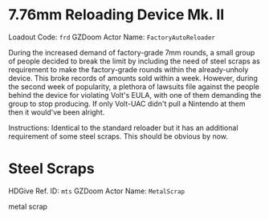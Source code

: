 # 7.76mm Reloading Device Mk. II
Loadout Code: `frd`
GZDoom Actor Name: `FactoryAutoReloader`

During the increased demand of factory-grade 7mm rounds, a small group of people decided to
break the limit by including the need of steel scraps as requirement to make the factory-grade
rounds within the already-unholy device. This broke records of amounts sold within a week. However, during the second week of
popularity, a plethora of lawsuits file against the people behind the device for violating
Volt's EULA, with one of them demanding the group to stop producing. If only Volt-UAC didn't
pull a Nintendo at them then it would've been alright.

Instructions: Identical to the standard reloader but it has an additional requirement of some steel scraps.
This should be obvious by now.

# Steel Scraps
HDGive Ref. ID: `mts`
GZDoom Actor Name: `MetalScrap`

metal scrap
